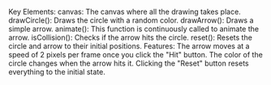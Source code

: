 Key Elements:
canvas: The canvas where all the drawing takes place.
drawCircle(): Draws the circle with a random color.
drawArrow(): Draws a simple arrow.
animate(): This function is continuously called to animate the arrow.
isCollision(): Checks if the arrow hits the circle.
reset(): Resets the circle and arrow to their initial positions.
Features:
The arrow moves at a speed of 2 pixels per frame once you click the "Hit" button.
The color of the circle changes when the arrow hits it.
Clicking the "Reset" button resets everything to the initial state.
